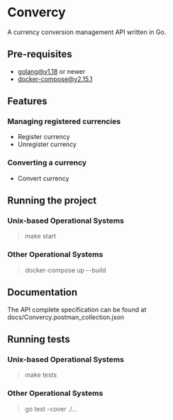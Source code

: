 # Convercy

A currency conversion management API written in Go.

## Pre-requisites

- golang@v1.18 or newer
- docker-compose@v2.15.1

## Features

### Managing registered currencies

- Register currency
- Unregister currency

### Converting a currency

- Convert currency

## Running the project

### Unix-based Operational Systems

> make start

### Other Operational Systems

> docker-compose up --build

## Documentation

The API complete specification can be found at docs/Convercy.postman_collection.json

## Running tests

### Unix-based Operational Systems

> make tests

### Other Operational Systems

> go test -cover ./...